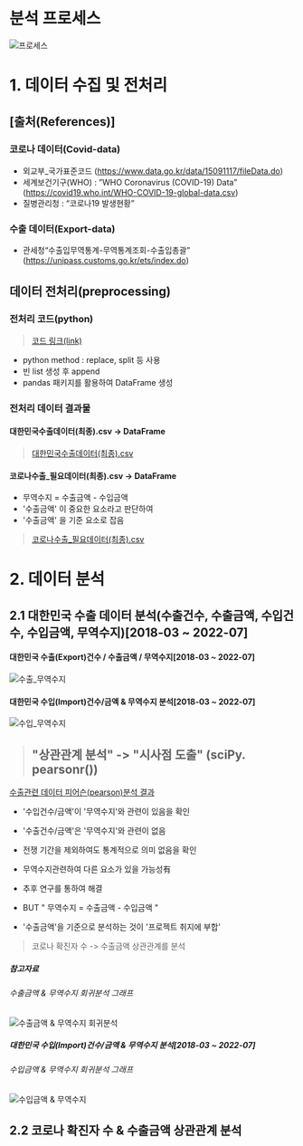 # 분석 프로세스
![프로세스](https://github.com/dykim04/Korea-Trade-Analysis/blob/main/img/%EA%B0%9C%EC%9A%943.PNG)

# 1. 데이터 수집 및 전처리
## [출처(References)]
### 코로나 데이터(Covid-data)
- 외교부_국가표준코드 (https://www.data.go.kr/data/15091117/fileData.do)
- 세계보건기구(WHO) : ”WHO Coronavirus (COVID-19) Data”  (https://covid19.who.int/WHO-COVID-19-global-data.csv)
- 질병관리청 : “코로나19 발생현황”
### 수출 데이터(Export-data)
- 관세청“수출입무역통계-무역통계조회-수출입총괄” (https://unipass.customs.go.kr/ets/index.do)  

## 데이터 전처리(preprocessing)

### 전처리 코드(python)
> [코드 링크(link)](https://github.com/dykim04/Korea-Trade-Analysis/blob/main/code/%EC%BD%94%EB%A1%9C%EB%82%98%EC%88%98%EC%B6%9C_%EB%8D%B0%EC%9D%B4%ED%84%B0%EC%A0%84%EC%B2%98%EB%A6%AC.ipynb)

- python method : replace, split 등 사용
- 빈 list 생성 후 append
- pandas 패키지를 활용하여 DataFrame 생성


### 전처리 데이터 결과물
#### 대한민국수출데이터(최종).csv -> DataFrame
> [대한민국수출데이터(최종).csv ](https://github.com/dykim04/Korea-Trade-Analysis/blob/main/output/%EB%8C%80%ED%95%9C%EB%AF%BC%EA%B5%AD%EC%88%98%EC%B6%9C%EB%8D%B0%EC%9D%B4%ED%84%B0(%EC%B5%9C%EC%A2%85).csv)
#### 코로나수출_필요데이터(최종).csv -> DataFrame
- 무역수지 = 수출금액 - 수입금액
- '수출금액' 이 중요한 요소라고 판단하여
- '수출금액' 을 기준 요소로 잡음 
> [코로나수출_필요데이터(최종).csv ](https://github.com/dykim04/Korea-Trade-Analysis/blob/main/output/%EC%BD%94%EB%A1%9C%EB%82%98%EC%88%98%EC%B6%9C_%ED%95%84%EC%9A%94%EB%8D%B0%EC%9D%B4%ED%84%B0(%EC%B5%9C%EC%A2%85).csv)

# 2. 데이터 분석
## 2.1 대한민국 수출 데이터 분석(수출건수, 수출금액, 수입건수, 수입금액, 무역수지)[2018-03 ~ 2022-07]

#### 대한민국 수출(Export)건수 / 수출금액 / 무역수지[2018-03 ~ 2022-07]
![수출_무역수지](https://github.com/dykim04/Korea-Trade-Analysis/blob/main/img/%EC%88%98%EC%B6%9C_%EB%AC%B4%EC%97%AD%EC%88%98%EC%A7%80.PNG)
#### 대한민국 수입(Import)건수/금액 & 무역수지 분석[2018-03 ~ 2022-07]
![수입_무역수지](https://github.com/dykim04/Korea-Trade-Analysis/blob/main/img/%EC%88%98%EC%9E%85_%EB%AC%B4%EC%97%AD%EC%88%98%EC%A7%80.PNG)

> ## "상관관계 분석" -> "시사점 도출" (sciPy. pearsonr())
[수출관련 데이터 피어슨(pearson)분석 결과](https://github.com/dykim04/Korea-Trade-Analysis/blob/main/output/%EC%88%98%EC%B6%9C%ED%94%BC%EC%96%B4%EC%8A%A8(pearson)%EB%B6%84%EC%84%9D%EA%B2%B0%EA%B3%BC.csv)

- '수입건수/금액'이 '무역수지'와 관련이 있음을 확인
- '수출건수/금액'은 '무역수지'와 관련이 없음
- 전쟁 기간을 제외하여도 통계적으로 의미 없음을 확인
- 무역수지관련하여 다른 요소가 있을 가능성有
- 추후 연구를 통하여 해결

- BUT " 무역수지 = 수출금액 - 수입금액 "
- '수출금액'을 기준으로 분석하는 것이 '프로젝트 취지에 부합'
> 코로나 확진자 수 -> 수출금액 상관관계를 분석

##### 참고자료
###### 수출금액 & 무역수지 회귀분석 그래프
![수출금액 & 무역수지 회귀분석](https://github.com/dykim04/Korea-Trade-Analysis/blob/main/img/%EC%88%98%EC%B6%9C%EA%B8%88%EC%95%A1_%EB%AC%B4%EC%97%AD%EC%88%98%EC%A7%80_%ED%9A%8C%EA%B7%80.PNG)
##### 대한민국 수입(Import)건수/금액 & 무역수지 분석[2018-03 ~ 2022-07]
###### 수입금액 & 무역수지 회귀분석 그래프
![수입금액 & 무역수지 ](https://github.com/dykim04/Korea-Trade-Analysis/blob/main/img/%EC%88%98%EC%9E%85%EA%B8%88%EC%95%A1_%EB%AC%B4%EC%97%AD%EC%88%98%EC%A7%80_%ED%9A%8C%EA%B7%80%EB%B6%84%EC%84%9D.PNG)


## 2.2 코로나 확진자 수 & 수출금액 상관관계 분석

